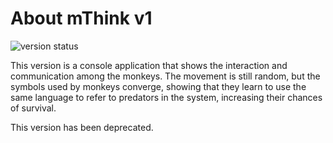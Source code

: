 # About mThink v1
![version status](https://img.shields.io/badge/status-deprecated-red.svg)

This version is a console application that shows the interaction and communication among the monkeys. The movement is still random, but the symbols used by monkeys converge, showing that they learn to use the same language to refer to predators in the system, increasing their chances of survival.

This version has been deprecated.